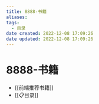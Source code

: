 ```yaml
---
title: 8888-书籍
aliases:
tags:
  - 目录
date created: 2022-12-08 17:09:26
date updated: 2022-12-08 17:09:26
---
```


# 8888-书籍

- [[前端推荐书籍]]
- [[📋目录]]
